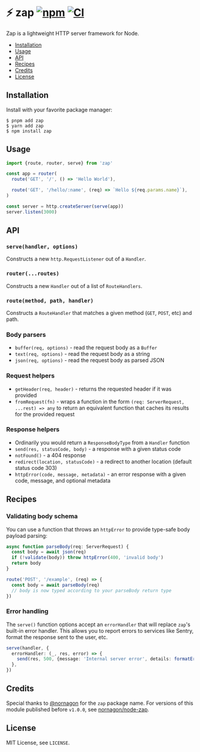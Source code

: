 # ⚡ zap [![npm](https://badgen.net/npm/v/zap)](https://www.npmjs.com/package/zap) [![CI](https://github.com/jacobwgillespie/zap/actions/workflows/ci.yml/badge.svg)](https://github.com/jacobwgillespie/zap/actions/workflows/ci.yml)

Zap is a lightweight HTTP server framework for Node.

- [Installation](#installation)
- [Usage](#usage)
- [API](#api)
- [Recipes](#recipes)
- [Credits](#credits)
- [License](#license)

## Installation

Install with your favorite package manager:

```shell
$ pnpm add zap
$ yarn add zap
$ npm install zap
```

## Usage

```typescript
import {route, router, serve} from 'zap'

const app = router(
  route('GET', '/', () => 'Hello World'),

  route('GET', '/hello/:name', (req) => `Hello ${req.params.name}`),
)

const server = http.createServer(serve(app))
server.listen(3000)
```

## API

### `serve(handler, options)`

Constructs a new `http.RequestListener` out of a `Handler`.

### `router(...routes)`

Constructs a new `Handler` out of a list of `RouteHandlers`.

### `route(method, path, handler)`

Constructs a `RouteHandler` that matches a given method (`GET`, `POST`, etc) and path.

### Body parsers

- `buffer(req, options)` - read the request body as a `Buffer`
- `text(req, options)` - read the request body as a string
- `json(req, options)` - read the request body as parsed JSON

### Request helpers

- `getHeader(req, header)` - returns the requested header if it was provided
- `fromRequest(fn)` - wraps a function in the form `(req: ServerRequest, ...rest) => any` to return an equivalent function that caches its results for the provided request

### Response helpers

- Ordinarily you would return a `ResponseBodyType` from a `Handler` function
- `send(res, statusCode, body)` - a response with a given status code
- `notFound()` - a 404 response
- `redirect(location, statusCode)` - a redirect to another location (default status code 303)
- `httpError(code, message, metadata)` - an error response with a given code, message, and optional metadata

## Recipes

### Validating body schema

You can use a function that throws an `httpError` to provide type-safe body payload parsing:

```typescript
async function parseBody(req: ServerRequest) {
  const body = await json(req)
  if (!validate(body)) throw httpError(400, 'invalid body')
  return body
}

route('POST', '/example', (req) => {
  const body = await parseBody(req)
  // body is now typed according to your parseBody return type
})
```

### Error handling

The `serve()` function options accept an `errorHandler` that will replace `zap`'s built-in error handler. This allows you to report errors to services like Sentry, format the response sent to the user, etc.

```typescript
serve(handler, {
  errorHandler: (_, res, error) => {
    send(res, 500, {message: 'Internal server error', details: formatError(error)})
  },
})
```

## Credits

Special thanks to [@nornagon](https://github.com/nornagon) for the `zap` package name. For versions of this module published before `v1.0.0`, see [nornagon/node-zap](https://github.com/nornagon/node-zap).

## License

MIT License, see `LICENSE`.

